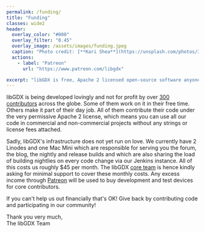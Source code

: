 ```yaml
---
permalink: /funding/
title: "Funding"
classes: wide2
header:
  overlay_color: "#000"
  overlay_filter: "0.45"
  overlay_image: /assets/images/funding.jpeg
  caption: "Photo credit: [**Kari Shea**](https://unsplash.com/photos/3hlQ2ty9kUY)"
  actions:
    - label: "Patreon"
      url: "https://www.patreon.com/libgdx"

excerpt: "libGDX is free, Apache 2 licensed open-source software anyone can use to create the games of their dreams. libGDX is made with love by over 300 contributors around the world."
---
```


libGDX is being developed lovingly and not for profit by over [300 contributors](https://github.com/libgdx/libgdx/graphs/contributors) across the globe. Some of them work on it in their free time. Others make it part of their day job. All of them contribute their code under the very permissive Apache 2 license, which means you can use all our code in commercial and non-commercial projects without any strings or license fees attached.

Sadly, libGDX's infrastructure does not yet run on love. We currently have 2 Linodes and one Mac Mini which are responsible for serving you the forum, the blog, the nightly and release builds and which are also sharing the load of building nightlies on every code change via our Jenkins instance. All of this costs us roughly $45 per month. The libGDX [core team](https://github.com/orgs/libgdx/people) is hence kindly asking for minimal support to cover these monthly costs. Any excess income through [Patreon](https://www.patreon.com/libgdx) will be used to buy development and test devices for core contributors.

If you can't help us out financially that's OK! Give back by contributing code and participating in our community!

Thank you very much, <br/>
The libGDX Team
